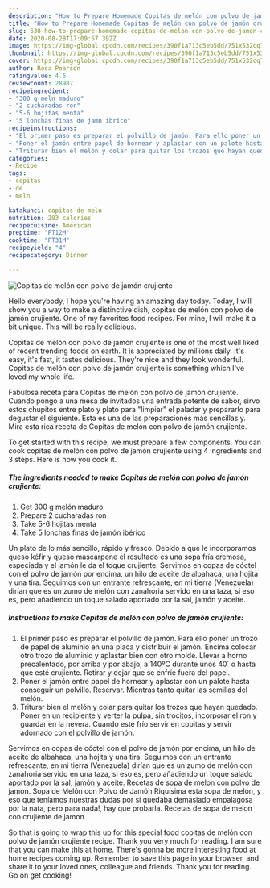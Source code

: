 ```yaml
---
description: "How to Prepare Homemade Copitas de melón con polvo de jamón crujiente"
title: "How to Prepare Homemade Copitas de melón con polvo de jamón crujiente"
slug: 638-how-to-prepare-homemade-copitas-de-melon-con-polvo-de-jamon-crujiente
date: 2020-08-28T17:09:57.392Z
image: https://img-global.cpcdn.com/recipes/390f1a713c5eb5dd/751x532cq70/copitas-de-melon-con-polvo-de-jamon-crujiente-foto-principal.jpg
thumbnail: https://img-global.cpcdn.com/recipes/390f1a713c5eb5dd/751x532cq70/copitas-de-melon-con-polvo-de-jamon-crujiente-foto-principal.jpg
cover: https://img-global.cpcdn.com/recipes/390f1a713c5eb5dd/751x532cq70/copitas-de-melon-con-polvo-de-jamon-crujiente-foto-principal.jpg
author: Rosa Pearson
ratingvalue: 4.6
reviewcount: 28987
recipeingredient:
- "300 g meln maduro"
- "2 cucharadas ron"
- "5-6 hojitas menta"
- "5 lonchas finas de jamn ibrico"
recipeinstructions:
- "El primer paso es preparar el polvillo de jamón. Para ello poner un trozo de papel de aluminio en una placa y distribuir el jamón. Encima colocar otro trozo de aluminio y aplastar bien con otro molde. Llevar a horno precalentado, por arriba y por abajo, a 140ºC durante unos 40´ o hasta que esté crujiente. Retirar y dejar que se enfríe fuera del papel."
- "Poner el jamón entre papel de hornear y aplastar con un palote hasta conseguir un polvillo. Reservar. Mientras tanto quitar las semillas del melón."
- "Triturar bien el melón y colar para quitar los trozos que hayan quedado. Poner en un recipiente y verter la pulpa, sin trocitos, incorporar el ron y guardar en la nevera. Cuando esté frío servir en copitas y servir adornado con el polvillo de jamón."
categories:
- Recipe
tags:
- copitas
- de
- meln

katakunci: copitas de meln 
nutrition: 293 calories
recipecuisine: American
preptime: "PT12M"
cooktime: "PT31M"
recipeyield: "4"
recipecategory: Dinner

---
```



![Copitas de melón con polvo de jamón crujiente](https://img-global.cpcdn.com/recipes/390f1a713c5eb5dd/751x532cq70/copitas-de-melon-con-polvo-de-jamon-crujiente-foto-principal.jpg)

Hello everybody, I hope you're having an amazing day today. Today, I will show you a way to make a distinctive dish, copitas de melón con polvo de jamón crujiente. One of my favorites food recipes. For mine, I will make it a bit unique. This will be really delicious.

Copitas de melón con polvo de jamón crujiente is one of the most well liked of recent trending foods on earth. It is appreciated by millions daily. It's easy, it's fast, it tastes delicious. They're nice and they look wonderful. Copitas de melón con polvo de jamón crujiente is something which I've loved my whole life.

Fabulosa receta para Copitas de melón con polvo de jamón crujiente. Cuando pongo a una mesa de invitados una entrada potente de sabor, sirvo estos chupitos entre plato y plato para &#34;limpiar&#34; el paladar y prepararlo para degustar el siguiente. Esta es una de las preparaciones más sencillas y. Mira esta rica receta de Copitas de melón con polvo de jamón crujiente.


To get started with this recipe, we must prepare a few components. You can cook copitas de melón con polvo de jamón crujiente using 4 ingredients and 3 steps. Here is how you cook it.

<!--inarticleads1-->

##### The ingredients needed to make Copitas de melón con polvo de jamón crujiente:

1. Get 300 g melón maduro
1. Prepare 2 cucharadas ron
1. Take 5-6 hojitas menta
1. Take 5 lonchas finas de jamón ibérico


Un plato de lo más sencillo, rápido y fresco. Debido a que le incorporamos queso kéfir y queso mascarpone el resultado es una sopa fría cremosa, especiada y el jamón le da el toque crujiente. Servimos en copas de cóctel con el polvo de jamón por encima, un hilo de aceite de albahaca, una hojita y una tira. Seguimos con un entrante refrescante, en mi tierra (Venezuela) dirían que es un zumo de melón con zanahoria servido en una taza, si eso es, pero añadiendo un toque salado aportado por la sal, jamón y aceite. 

<!--inarticleads2-->

##### Instructions to make Copitas de melón con polvo de jamón crujiente:

1. El primer paso es preparar el polvillo de jamón. Para ello poner un trozo de papel de aluminio en una placa y distribuir el jamón. Encima colocar otro trozo de aluminio y aplastar bien con otro molde. Llevar a horno precalentado, por arriba y por abajo, a 140ºC durante unos 40´ o hasta que esté crujiente. Retirar y dejar que se enfríe fuera del papel.
1. Poner el jamón entre papel de hornear y aplastar con un palote hasta conseguir un polvillo. Reservar. Mientras tanto quitar las semillas del melón.
1. Triturar bien el melón y colar para quitar los trozos que hayan quedado. Poner en un recipiente y verter la pulpa, sin trocitos, incorporar el ron y guardar en la nevera. Cuando esté frío servir en copitas y servir adornado con el polvillo de jamón.


Servimos en copas de cóctel con el polvo de jamón por encima, un hilo de aceite de albahaca, una hojita y una tira. Seguimos con un entrante refrescante, en mi tierra (Venezuela) dirían que es un zumo de melón con zanahoria servido en una taza, si eso es, pero añadiendo un toque salado aportado por la sal, jamón y aceite. Recetas de sopa de melon con polvo de jamon. Sopa de Melón con Polvo de Jamón Riquísima esta sopa de melón, y eso que teníamos nuestras dudas por si quedaba demasiado empalagosa por la nata, pero para nada!, hay que probarla. Recetas de sopa de melon con crujiente de jamon. 

So that is going to wrap this up for this special food copitas de melón con polvo de jamón crujiente recipe. Thank you very much for reading. I am sure that you can make this at home. There's gonna be more interesting food at home recipes coming up. Remember to save this page in your browser, and share it to your loved ones, colleague and friends. Thank you for reading. Go on get cooking!
